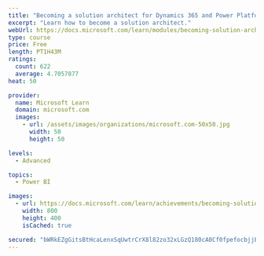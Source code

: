 ```yaml
---
title: "Becoming a solution architect for Dynamics 365 and Power Platform"
excerpt: "Learn how to become a solution architect."
webUrl: https://docs.microsoft.com/learn/modules/becoming-solution-architect/
type: course
price: Free
length: PT1H43M
ratings:
  count: 622
  average: 4.7057877
heat: 50

provider:
  name: Microsoft Learn
  domain: microsoft.com
  images:
    - url: /assets/images/organizations/microsoft.com-50x50.jpg
      width: 50
      height: 50

levels:
  - Advanced

topics:
  - Power BI

images:
  - url: https://docs.microsoft.com/learn/achievements/becoming-solution-architect-social.png
    width: 800
    height: 400
    isCached: true

secured: "bWRkEZgGitsBtHcaLenxSqUwtrCrX8l82zo32xLGzQ180cA0Cf0fpefocbjjEY2EFt+ilSWx7AqsCBZL5/J807ODLuOZpH8o4LenjPSZXPn1fTkMiTqMH8+DQtzQRx0BPlTLq5HjvqmQjbcx1B6EaMTTWZrV21b2cJTuZFFSJhq81PjGpn2xBZ5jpKd4JRGfsAw8+L7FeN6EaQ84Y+x9aUgvP8q75zoDwuVCM/gj7XdMuM1EeecmkGBzHLkfK73b6lqUzVcfJGYrMkJdx5jINUD4Cg2uAovAdXkVq+7oBuMcZ27zHycCkGRP5j/sI5pLXxw8dQ4vxke3nu7CzTIu1uYUmZTQGUVRbtR1IEOQguddMdszkWgDGAzuWHk4wt2FPUaQuVpABQ/Io1bDg+9Hv3fYwFGZRA0Ez/9QCRlcVeE=;KI4JD6jh01uHK+KQ0ORX+A=="
---
```


